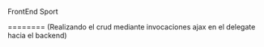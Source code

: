 FrontEnd Sport

========
(Realizando el crud mediante invocaciones ajax en el delegate hacia el backend)
